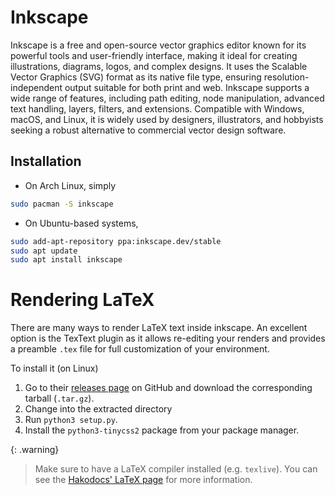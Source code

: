 # Inkscape

Inkscape is a free and open-source vector graphics editor known for its powerful tools and user-friendly interface, making it ideal for creating illustrations, diagrams, logos, and complex designs. It uses the Scalable Vector Graphics (SVG) format as its native file type, ensuring resolution-independent output suitable for both print and web. Inkscape supports a wide range of features, including path editing, node manipulation, advanced text handling, layers, filters, and extensions. Compatible with Windows, macOS, and Linux, it is widely used by designers, illustrators, and hobbyists seeking a robust alternative to commercial vector design software.

## Installation
- On Arch Linux, simply
```bash
sudo pacman -S inkscape
```
- On Ubuntu-based systems,
```bash
sudo add-apt-repository ppa:inkscape.dev/stable
sudo apt update
sudo apt install inkscape
```

# Rendering LaTeX

There are many ways to render LaTeX text inside inkscape. An excellent option is the TexText plugin as it allows re-editing your renders and provides a preamble `.tex` file for full customization of your environment. 

To install it (on Linux) 
1. Go to their [releases page](https://github.com/textext/textext/releases) on GitHub and download the corresponding tarball (`.tar.gz`). 
2. Change into the extracted directory
3. Run `python3 setup.py`.
4. Install the `python3-tinycss2` package from your package manager.

{: .warning}
> Make sure to have a LaTeX compiler installed (e.g. `texlive`). You can see the [Hakodocs' LaTeX page](latex) for more information.

